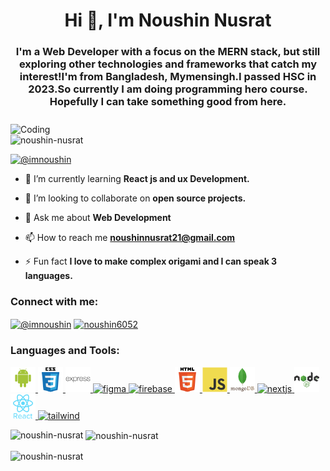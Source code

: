 <h1 align="center">Hi 👋, I'm Noushin Nusrat</h1>
<h3 align="center">I'm a Web Developer with a focus on the MERN stack, but still exploring other technologies and frameworks that catch my interest!I'm from Bangladesh, Mymensingh.I passed HSC in 2023.So currently I am doing programming hero course. Hopefully I can take something good from here.</h3>
<img align="right" alt="Coding" width="800" style="margin-top: 10px;" src="https://cdn.vectorstock.com/i/500p/99/21/girl-asian-gamer-or-streamer-with-a-headset-vector-46299921.jpg">

<p align="left"> <img src="https://komarev.com/ghpvc/?username=noushin-nusrat&label=Profile%20views&color=0e75b6&style=flat" alt="noushin-nusrat" /> </p>

<p align="left"> <a href="https://twitter.com/@imnoushin" target="blank"><img src="https://img.shields.io/twitter/follow/@imnoushin?logo=twitter&style=for-the-badge" alt="@imnoushin" /></a> </p>

- 🌱 I’m currently learning **React js and ux Development.**

- 👯 I’m looking to collaborate on **open source projects.**

- 💬 Ask me about **Web Development**

- 📫 How to reach me **noushinnusrat21@gmail.com**

- ⚡ Fun fact **I love to make complex origami and I can speak 3 languages.**

<h3 align="left">Connect with me:</h3>
<p align="left">
<a href="https://twitter.com/@imnoushin" target="blank"><img align="center" src="https://raw.githubusercontent.com/rahuldkjain/github-profile-readme-generator/master/src/images/icons/Social/twitter.svg" alt="@imnoushin" height="30" width="40" /></a>
<a href="https://instagram.com/noushin6052" target="blank"><img align="center" src="https://raw.githubusercontent.com/rahuldkjain/github-profile-readme-generator/master/src/images/icons/Social/instagram.svg" alt="noushin6052" height="30" width="40" /></a>
</p>

<h3 align="left">Languages and Tools:</h3>
<p align="left"> <a href="https://developer.android.com" target="_blank" rel="noreferrer"> <img src="https://raw.githubusercontent.com/devicons/devicon/master/icons/android/android-original-wordmark.svg" alt="android" width="40" height="40"/> </a> <a href="https://www.w3schools.com/css/" target="_blank" rel="noreferrer"> <img src="https://raw.githubusercontent.com/devicons/devicon/master/icons/css3/css3-original-wordmark.svg" alt="css3" width="40" height="40"/> </a> <a href="https://expressjs.com" target="_blank" rel="noreferrer"> <img src="https://raw.githubusercontent.com/devicons/devicon/master/icons/express/express-original-wordmark.svg" alt="express" width="40" height="40"/> </a> <a href="https://www.figma.com/" target="_blank" rel="noreferrer"> <img src="https://www.vectorlogo.zone/logos/figma/figma-icon.svg" alt="figma" width="40" height="40"/> </a> <a href="https://firebase.google.com/" target="_blank" rel="noreferrer"> <img src="https://www.vectorlogo.zone/logos/firebase/firebase-icon.svg" alt="firebase" width="40" height="40"/> </a> <a href="https://www.w3.org/html/" target="_blank" rel="noreferrer"> <img src="https://raw.githubusercontent.com/devicons/devicon/master/icons/html5/html5-original-wordmark.svg" alt="html5" width="40" height="40"/> </a> <a href="https://developer.mozilla.org/en-US/docs/Web/JavaScript" target="_blank" rel="noreferrer"> <img src="https://raw.githubusercontent.com/devicons/devicon/master/icons/javascript/javascript-original.svg" alt="javascript" width="40" height="40"/> </a> <a href="https://www.mongodb.com/" target="_blank" rel="noreferrer"> <img src="https://raw.githubusercontent.com/devicons/devicon/master/icons/mongodb/mongodb-original-wordmark.svg" alt="mongodb" width="40" height="40"/> </a> <a href="https://nextjs.org/" target="_blank" rel="noreferrer"> <img src="https://cdn.worldvectorlogo.com/logos/nextjs-2.svg" alt="nextjs" width="40" height="40"/> </a> <a href="https://nodejs.org" target="_blank" rel="noreferrer"> <img src="https://raw.githubusercontent.com/devicons/devicon/master/icons/nodejs/nodejs-original-wordmark.svg" alt="nodejs" width="40" height="40"/> </a> <a href="https://reactjs.org/" target="_blank" rel="noreferrer"> <img src="https://raw.githubusercontent.com/devicons/devicon/master/icons/react/react-original-wordmark.svg" alt="react" width="40" height="40"/> </a> <a href="https://tailwindcss.com/" target="_blank" rel="noreferrer"> <img src="https://www.vectorlogo.zone/logos/tailwindcss/tailwindcss-icon.svg" alt="tailwind" width="40" height="40"/> </a> </p>

<p><img align="left" src="https://github-readme-stats.vercel.app/api/top-langs?username=noushin-nusrat&show_icons=true&locale=en&layout=compact" alt="noushin-nusrat" /></p>

<p>&nbsp;<img align="center" src="https://github-readme-stats.vercel.app/api?username=noushin-nusrat&show_icons=true&locale=en" alt="noushin-nusrat" /></p>

<p><img align="center" src="https://github-readme-streak-stats.herokuapp.com/?user=noushin-nusrat&" alt="noushin-nusrat" /></p>
